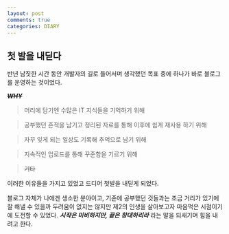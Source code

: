 ```yaml
---
layout: post
comments: true
categories: DIARY
---
```


## 첫 발을 내딛다

반년 남짓한 시간 동안 개발자의 길로 들어서며 생각했던 목표 중에 하나가 바로 블로그를 운영하는 것이었다.

***~~WHY~~***

>머리에 담기엔 수많은 IT 지식들을 기억하기 위해

>공부했던 흔적을 남기고 정리된 자료를 통해 이후에 쉽게 재사용 하기 위해

>자꾸 잊게 되는 일상도 기록해 추억으로 남기 위해

>지속적인 업로드를 통해 꾸준함을 기르기 위해

>~~기타~~

이러한 이유들을 가지고 있었고 드디어 첫발을 내딛게 되었다.



블로그 자체가 나에겐 생소한 분야이고, 기존에 공부했던 것들과는 조금 거리가 있기에 잘 해낼 수 있을까 두려움이 없지는 않지만 제2의 인생을 살아보고자 마음먹은 시점이기에 도전할 수 있었다. ***시작은 미비하지만, 끝은 창대하리라*** 라는 말을 되새기며 힘을 내려고 한다.